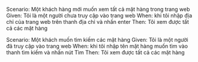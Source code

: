 Scenario: Một khách hàng mới muốn xem tất cả mặt hàng trong trang web
Given: Tôi là một người chưa truy cập vào trang web
When: khi tôi nhập địa chỉ của trang web trên thanh địa chỉ và nhấn enter
Then: Tôi xem được tất cả các mặt hàng

Scenario: Một khách muốn tìm kiếm các mặt hàng
Given: Tôi là một người đã truy cập vào trang web
When: khi tôi nhập tên mặt hàng muốn tìm vào thanh tìm kiếm và nhấn nút Tìm 
Then: Tôi xem được tất cả các mặt hàng